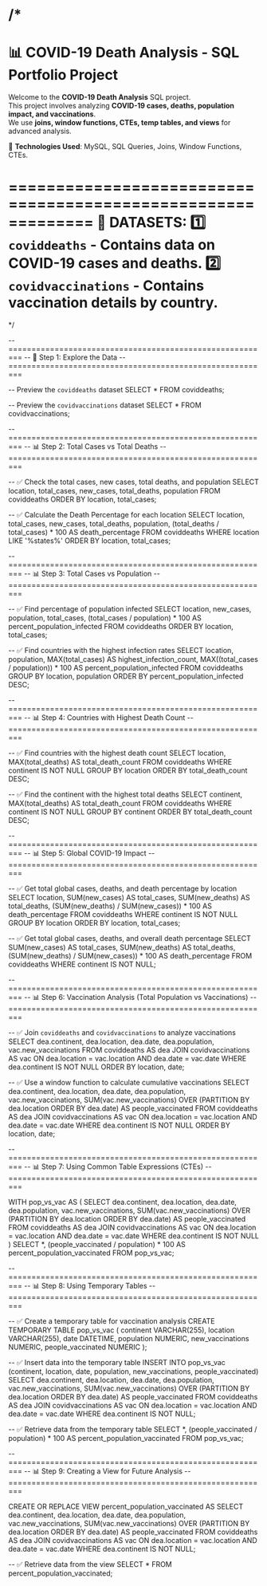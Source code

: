 /*
=============================================================
📊 COVID-19 Death Analysis - SQL Portfolio Project
=============================================================

Welcome to the **COVID-19 Death Analysis** SQL project.  
This project involves analyzing **COVID-19 cases, deaths, population impact, and vaccinations**.  
We use **joins, window functions, CTEs, temp tables, and views** for advanced analysis.

🚀 **Technologies Used**: MySQL, SQL Queries, Joins, Window Functions, CTEs.

=============================================================
🔹 DATASETS:
    1️⃣ `coviddeaths` - Contains data on COVID-19 cases and deaths.
    2️⃣ `covidvaccinations` - Contains vaccination details by country.
=============================================================
*/

-- =========================================================
-- 🔹 Step 1: Explore the Data
-- =========================================================

-- Preview the `coviddeaths` dataset
SELECT * FROM coviddeaths;

-- Preview the `covidvaccinations` dataset
SELECT * FROM covidvaccinations;

-- =========================================================
-- 📊 Step 2: Total Cases vs Total Deaths
-- =========================================================

-- ✅ Check the total cases, new cases, total deaths, and population
SELECT location, total_cases, new_cases, total_deaths, population
FROM coviddeaths
ORDER BY location, total_cases;

-- ✅ Calculate the Death Percentage for each location
SELECT location, total_cases, new_cases, total_deaths, population, 
       (total_deaths / total_cases) * 100 AS death_percentage
FROM coviddeaths
WHERE location LIKE '%states%'
ORDER BY location, total_cases;

-- =========================================================
-- 📊 Step 3: Total Cases vs Population
-- =========================================================

-- ✅ Find percentage of population infected
SELECT location, new_cases, population, total_cases, 
       (total_cases / population) * 100 AS percent_population_infected
FROM coviddeaths
ORDER BY location, total_cases;

-- ✅ Find countries with the highest infection rates
SELECT location, population, MAX(total_cases) AS highest_infection_count, 
       MAX((total_cases / population)) * 100 AS percent_population_infected
FROM coviddeaths
GROUP BY location, population
ORDER BY percent_population_infected DESC;

-- =========================================================
-- 📊 Step 4: Countries with Highest Death Count
-- =========================================================

-- ✅ Find countries with the highest death count
SELECT location, MAX(total_deaths) AS total_death_count
FROM coviddeaths
WHERE continent IS NOT NULL
GROUP BY location
ORDER BY total_death_count DESC;

-- ✅ Find the continent with the highest total deaths
SELECT continent, MAX(total_deaths) AS total_death_count
FROM coviddeaths
WHERE continent IS NOT NULL
GROUP BY continent
ORDER BY total_death_count DESC;

-- =========================================================
-- 📊 Step 5: Global COVID-19 Impact
-- =========================================================

-- ✅ Get total global cases, deaths, and death percentage by location
SELECT location, SUM(new_cases) AS total_cases, SUM(new_deaths) AS total_deaths, 
       (SUM(new_deaths) / SUM(new_cases)) * 100 AS death_percentage
FROM coviddeaths
WHERE continent IS NOT NULL
GROUP BY location
ORDER BY location, total_cases;

-- ✅ Get total global cases, deaths, and overall death percentage
SELECT SUM(new_cases) AS total_cases, SUM(new_deaths) AS total_deaths, 
       (SUM(new_deaths) / SUM(new_cases)) * 100 AS death_percentage
FROM coviddeaths
WHERE continent IS NOT NULL;

-- =========================================================
-- 📊 Step 6: Vaccination Analysis (Total Population vs Vaccinations)
-- =========================================================

-- ✅ Join `coviddeaths` and `covidvaccinations` to analyze vaccinations
SELECT dea.continent, dea.location, dea.date, dea.population, vac.new_vaccinations
FROM coviddeaths AS dea
JOIN covidvaccinations AS vac
    ON dea.location = vac.location
    AND dea.date = vac.date
WHERE dea.continent IS NOT NULL
ORDER BY location, date;

-- ✅ Use a window function to calculate cumulative vaccinations
SELECT dea.continent, dea.location, dea.date, dea.population, vac.new_vaccinations,
       SUM(vac.new_vaccinations) OVER (PARTITION BY dea.location ORDER BY dea.date) AS people_vaccinated
FROM coviddeaths AS dea
JOIN covidvaccinations AS vac
    ON dea.location = vac.location
    AND dea.date = vac.date
WHERE dea.continent IS NOT NULL
ORDER BY location, date;

-- =========================================================
-- 📊 Step 7: Using Common Table Expressions (CTEs)
-- =========================================================

WITH pop_vs_vac AS (
    SELECT dea.continent, dea.location, dea.date, dea.population, vac.new_vaccinations,
           SUM(vac.new_vaccinations) OVER (PARTITION BY dea.location ORDER BY dea.date) AS people_vaccinated
    FROM coviddeaths AS dea
    JOIN covidvaccinations AS vac
        ON dea.location = vac.location
        AND dea.date = vac.date
    WHERE dea.continent IS NOT NULL
)
SELECT *, (people_vaccinated / population) * 100 AS percent_population_vaccinated
FROM pop_vs_vac;

-- =========================================================
-- 📊 Step 8: Using Temporary Tables
-- =========================================================

-- ✅ Create a temporary table for vaccination analysis
CREATE TEMPORARY TABLE pop_vs_vac (
    continent VARCHAR(255),
    location VARCHAR(255),
    date DATETIME,
    population NUMERIC,
    new_vaccinations NUMERIC,
    people_vaccinated NUMERIC
);

-- ✅ Insert data into the temporary table
INSERT INTO pop_vs_vac (continent, location, date, population, new_vaccinations, people_vaccinated)
SELECT dea.continent, dea.location, dea.date, dea.population, vac.new_vaccinations,
       SUM(vac.new_vaccinations) OVER (PARTITION BY dea.location ORDER BY dea.date) AS people_vaccinated
FROM coviddeaths AS dea
JOIN covidvaccinations AS vac
    ON dea.location = vac.location
    AND dea.date = vac.date
WHERE dea.continent IS NOT NULL;

-- ✅ Retrieve data from the temporary table
SELECT *, (people_vaccinated / population) * 100 AS percent_population_vaccinated
FROM pop_vs_vac;

-- =========================================================
-- 📊 Step 9: Creating a View for Future Analysis
-- =========================================================

CREATE OR REPLACE VIEW percent_population_vaccinated AS
SELECT dea.continent, dea.location, dea.date, dea.population, vac.new_vaccinations,
       SUM(vac.new_vaccinations) OVER (PARTITION BY dea.location ORDER BY dea.date) AS people_vaccinated
FROM coviddeaths AS dea
JOIN covidvaccinations AS vac
    ON dea.location = vac.location
    AND dea.date = vac.date
WHERE dea.continent IS NOT NULL;

-- ✅ Retrieve data from the view
SELECT * FROM percent_population_vaccinated;

